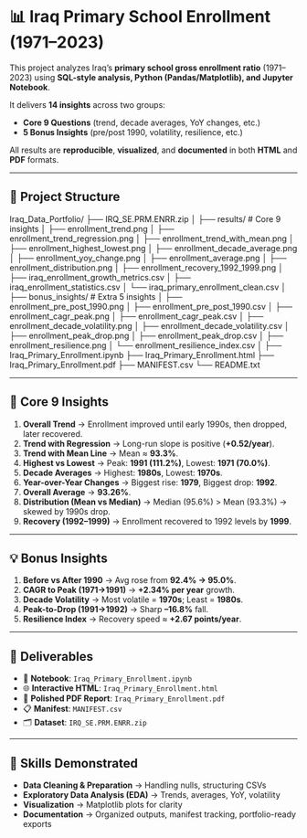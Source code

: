 # 📊 Iraq Primary School Enrollment (1971–2023)

This project analyzes Iraq’s **primary school gross enrollment ratio** (1971–2023) using **SQL-style analysis, Python (Pandas/Matplotlib), and Jupyter Notebook**.

It delivers **14 insights** across two groups:
- **Core 9 Questions** (trend, decade averages, YoY changes, etc.)
- **5 Bonus Insights** (pre/post 1990, volatility, resilience, etc.)

All results are **reproducible**, **visualized**, and **documented** in both **HTML** and **PDF** formats.

---

## 📂 Project Structure

Iraq_Data_Portfolio/
├── IRQ_SE.PRM.ENRR.zip
│
├── results/                     # Core 9 insights
│   ├── enrollment_trend.png
│   ├── enrollment_trend_regression.png
│   ├── enrollment_trend_with_mean.png
│   ├── enrollment_highest_lowest.png
│   ├── enrollment_decade_average.png
│   ├── enrollment_yoy_change.png
│   ├── enrollment_average.png
│   ├── enrollment_distribution.png
│   ├── enrollment_recovery_1992_1999.png
│   ├── iraq_enrollment_growth_metrics.csv
│   ├── iraq_enrollment_statistics.csv
│   └── iraq_primary_enrollment_clean.csv
│
├── bonus_insights/              # Extra 5 insights
│   ├── enrollment_pre_post_1990.png
│   ├── enrollment_pre_post_1990.csv
│   ├── enrollment_cagr_peak.png
│   ├── enrollment_cagr_peak.csv
│   ├── enrollment_decade_volatility.png
│   ├── enrollment_decade_volatility.csv
│   ├── enrollment_peak_drop.png
│   ├── enrollment_peak_drop.csv
│   ├── enrollment_resilience.png
│   └── enrollment_resilience_index.csv
│
├── Iraq_Primary_Enrollment.ipynb
├── Iraq_Primary_Enrollment.html
├── Iraq_Primary_Enrollment.pdf
├── MANIFEST.csv
└── README.txt


---

## 🔎 Core 9 Insights

1. **Overall Trend** → Enrollment improved until early 1990s, then dropped, later recovered.
2. **Trend with Regression** → Long-run slope is positive (**+0.52/year**).
3. **Trend with Mean Line** → Mean ≈ **93.3%**.
4. **Highest vs Lowest** → Peak: **1991 (111.2%)**, Lowest: **1971 (70.0%)**.
5. **Decade Averages** → Highest: **1980s**, Lowest: **1970s**.
6. **Year-over-Year Changes** → Biggest rise: **1979**, Biggest drop: **1992**.
7. **Overall Average** → **93.26%**.
8. **Distribution (Mean vs Median)** → Median (95.6%) > Mean (93.3%) → skewed by 1990s drop.
9. **Recovery (1992–1999)** → Enrollment recovered to 1992 levels by **1999**.

---

## 💡 Bonus Insights

1. **Before vs After 1990** → Avg rose from **92.4% → 95.0%**.
2. **CAGR to Peak (1971→1991)** → **+2.34% per year** growth.
3. **Decade Volatility** → Most volatile = **1970s**; Least = **1980s**.
4. **Peak-to-Drop (1991→1992)** → Sharp **–16.8%** fall.
5. **Resilience Index** → Recovery speed ≈ **+2.67 points/year**.

---

## 📑 Deliverables

- 📓 **Notebook**: `Iraq_Primary_Enrollment.ipynb`
- 🌐 **Interactive HTML**: `Iraq_Primary_Enrollment.html`
- 📄 **Polished PDF Report**: `Iraq_Primary_Enrollment.pdf`
- 📋 **Manifest**: `MANIFEST.csv`
- 🗂️ **Dataset**: `IRQ_SE.PRM.ENRR.zip`

---

## 🚀 Skills Demonstrated

- **Data Cleaning & Preparation** → Handling nulls, structuring CSVs
- **Exploratory Data Analysis (EDA)** → Trends, averages, YoY, volatility
- **Visualization** → Matplotlib plots for clarity
- **Documentation** → Organized outputs, manifest tracking, portfolio-ready exports
